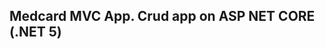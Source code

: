 
Medcard MVC App. Crud app on ASP NET CORE (.NET 5)
--------------------------------------------------
